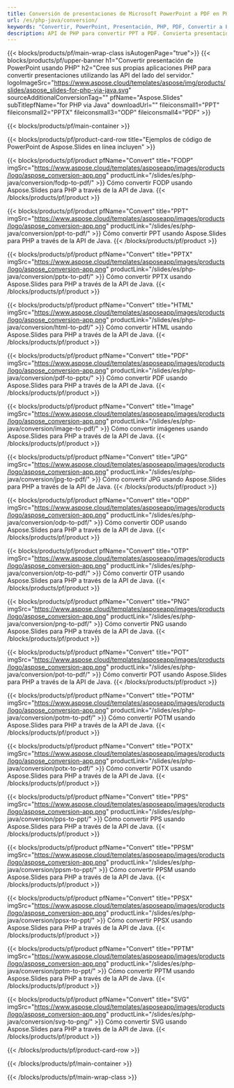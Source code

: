 ```yaml
---
title: Conversión de presentaciones de Microsoft PowerPoint a PDF en PHP
url: /es/php-java/conversion/
keywords: "Convertir, PowerPoint, Presentación, PHP, PDF, Convertir a PDF, PPT a PDF"
description: API de PHP para convertir PPT a PDF. Convierta presentaciones a JPG, PNG y otros formatos en PHP.
---
```


{{< blocks/products/pf/main-wrap-class isAutogenPage="true">}}
{{< blocks/products/pf/upper-banner h1="Convertir presentación de PowerPoint usando PHP" h2="Cree sus propias aplicaciones PHP para convertir presentaciones utilizando las API del lado del servidor." logoImageSrc="https://www.aspose.cloud/templates/aspose/img/products/slides/aspose_slides-for-php-via-java.svg" sourceAdditionalConversionTag="" pfName="Aspose.Slides" subTitlepfName="for PHP via Java" downloadUrl="" fileiconsmall1="PPT" fileiconsmall2="PPTX" fileiconsmall3="ODP" fileiconsmall4="PDF" >}}

{{< blocks/products/pf/main-container >}}

{{< blocks/products/pf/product-card-row title="Ejemplos de código de PowerPoint de Aspose.Slides en línea incluyen" >}}

{{< blocks/products/pf/product pfName="Convert" title="FODP" imgSrc="https://www.aspose.cloud/templates/asposeapp/images/products/logo/aspose_conversion-app.png" productLink="/slides/es/php-java/conversion/fodp-to-pdf/" >}}
Cómo convertir FODP usando Aspose.Slides para PHP a través de la API de Java.
{{< /blocks/products/pf/product >}}

{{< blocks/products/pf/product pfName="Convert" title="PPT" imgSrc="https://www.aspose.cloud/templates/asposeapp/images/products/logo/aspose_conversion-app.png" productLink="/slides/es/php-java/conversion/ppt-to-pdf/" >}}
Cómo convertir PPT usando Aspose.Slides para PHP a través de la API de Java.
{{< /blocks/products/pf/product >}}

{{< blocks/products/pf/product pfName="Convert" title="PPTX" imgSrc="https://www.aspose.cloud/templates/asposeapp/images/products/logo/aspose_conversion-app.png" productLink="/slides/es/php-java/conversion/pptx-to-pdf/" >}}
Cómo convertir PPTX usando Aspose.Slides para PHP a través de la API de Java.
{{< /blocks/products/pf/product >}}

{{< blocks/products/pf/product pfName="Convert" title="HTML" imgSrc="https://www.aspose.cloud/templates/asposeapp/images/products/logo/aspose_conversion-app.png" productLink="/slides/es/php-java/conversion/html-to-pdf/" >}}
Cómo convertir HTML usando Aspose.Slides para PHP a través de la API de Java.
{{< /blocks/products/pf/product >}}

{{< blocks/products/pf/product pfName="Convert" title="PDF" imgSrc="https://www.aspose.cloud/templates/asposeapp/images/products/logo/aspose_conversion-app.png" productLink="/slides/es/php-java/conversion/pdf-to-pptx/" >}}
Cómo convertir PDF usando Aspose.Slides para PHP a través de la API de Java.
{{< /blocks/products/pf/product >}}

{{< blocks/products/pf/product pfName="Convert" title="Image" imgSrc="https://www.aspose.cloud/templates/asposeapp/images/products/logo/aspose_conversion-app.png" productLink="/slides/es/php-java/conversion/image-to-pdf/" >}}
Cómo convertir imágenes usando Aspose.Slides para PHP a través de la API de Java.
{{< /blocks/products/pf/product >}}

{{< blocks/products/pf/product pfName="Convert" title="JPG" imgSrc="https://www.aspose.cloud/templates/asposeapp/images/products/logo/aspose_conversion-app.png" productLink="/slides/es/php-java/conversion/jpg-to-pdf/" >}}
Cómo convertir JPG usando Aspose.Slides para PHP a través de la API de Java.
{{< /blocks/products/pf/product >}}

{{< blocks/products/pf/product pfName="Convert" title="ODP" imgSrc="https://www.aspose.cloud/templates/asposeapp/images/products/logo/aspose_conversion-app.png" productLink="/slides/es/php-java/conversion/odp-to-pdf/" >}}
Cómo convertir ODP usando Aspose.Slides para PHP a través de la API de Java.
{{< /blocks/products/pf/product >}}

{{< blocks/products/pf/product pfName="Convert" title="OTP" imgSrc="https://www.aspose.cloud/templates/asposeapp/images/products/logo/aspose_conversion-app.png" productLink="/slides/es/php-java/conversion/otp-to-pdf/" >}}
Cómo convertir OTP usando Aspose.Slides para PHP a través de la API de Java.
{{< /blocks/products/pf/product >}}

{{< blocks/products/pf/product pfName="Convert" title="PNG" imgSrc="https://www.aspose.cloud/templates/asposeapp/images/products/logo/aspose_conversion-app.png" productLink="/slides/es/php-java/conversion/png-to-pdf/" >}}
Cómo convertir PNG usando Aspose.Slides para PHP a través de la API de Java.
{{< /blocks/products/pf/product >}}

{{< blocks/products/pf/product pfName="Convert" title="POT" imgSrc="https://www.aspose.cloud/templates/asposeapp/images/products/logo/aspose_conversion-app.png" productLink="/slides/es/php-java/conversion/pot-to-pdf/" >}}
Cómo convertir POT usando Aspose.Slides para PHP a través de la API de Java.
{{< /blocks/products/pf/product >}}

{{< blocks/products/pf/product pfName="Convert" title="POTM" imgSrc="https://www.aspose.cloud/templates/asposeapp/images/products/logo/aspose_conversion-app.png" productLink="/slides/es/php-java/conversion/potm-to-pdf/" >}}
Cómo convertir POTM usando Aspose.Slides para PHP a través de la API de Java.
{{< /blocks/products/pf/product >}}

{{< blocks/products/pf/product pfName="Convert" title="POTX" imgSrc="https://www.aspose.cloud/templates/asposeapp/images/products/logo/aspose_conversion-app.png" productLink="/slides/es/php-java/conversion/potx-to-pdf/" >}}
Cómo convertir POTX usando Aspose.Slides para PHP a través de la API de Java.
{{< /blocks/products/pf/product >}}

{{< blocks/products/pf/product pfName="Convert" title="PPS" imgSrc="https://www.aspose.cloud/templates/asposeapp/images/products/logo/aspose_conversion-app.png" productLink="/slides/es/php-java/conversion/pps-to-ppt/" >}}
Cómo convertir PPS usando Aspose.Slides para PHP a través de la API de Java.
{{< /blocks/products/pf/product >}}

{{< blocks/products/pf/product pfName="Convert" title="PPSM" imgSrc="https://www.aspose.cloud/templates/asposeapp/images/products/logo/aspose_conversion-app.png" productLink="/slides/es/php-java/conversion/ppsm-to-ppt/" >}}
Cómo convertir PPSM usando Aspose.Slides para PHP a través de la API de Java.
{{< /blocks/products/pf/product >}}

{{< blocks/products/pf/product pfName="Convert" title="PPSX" imgSrc="https://www.aspose.cloud/templates/asposeapp/images/products/logo/aspose_conversion-app.png" productLink="/slides/es/php-java/conversion/ppsx-to-ppt/" >}}
Cómo convertir PPSX usando Aspose.Slides para PHP a través de la API de Java.
{{< /blocks/products/pf/product >}}

{{< blocks/products/pf/product pfName="Convert" title="PPTM" imgSrc="https://www.aspose.cloud/templates/asposeapp/images/products/logo/aspose_conversion-app.png" productLink="/slides/es/php-java/conversion/pptm-to-ppt/" >}}
Cómo convertir PPTM usando Aspose.Slides para PHP a través de la API de Java.
{{< /blocks/products/pf/product >}}

{{< blocks/products/pf/product pfName="Convert" title="SVG" imgSrc="https://www.aspose.cloud/templates/asposeapp/images/products/logo/aspose_conversion-app.png" productLink="/slides/es/php-java/conversion/svg-to-png/" >}}
Cómo convertir SVG usando Aspose.Slides para PHP a través de la API de Java.
{{< /blocks/products/pf/product >}}

{{< /blocks/products/pf/product-card-row >}}

{{< /blocks/products/pf/main-container >}}
    
{{< /blocks/products/pf/main-wrap-class >}}